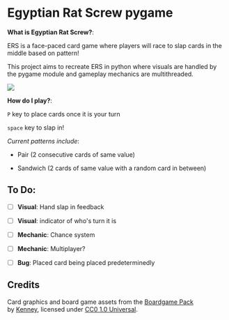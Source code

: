 # Egyptian Rat Screw pygame
**What is Egyptian Rat Screw?**: 

ERS is a face-paced card game where players will race to slap cards in the middle based on pattern!


This project aims to recreate ERS in python where visuals are handled by the pygame module and gameplay mechanics are multithreaded.

![](https://github.com/rodgiee/ERS-Project/blob/pyinstaller/read_images/ERS-demo-modified_v2.gif)

**How do I play?**:


`P` key to place cards once it is your turn


`space` key to slap in!

*Current patterns include*:


- Pair (2 consecutive cards of same value)


- Sandwich (2 cards of same value with a random card in between)


## To Do:
- [ ] **Visual**: Hand slap in feedback


- [ ] **Visual**: indicator of who's turn it is


- [ ] **Mechanic**: Chance system


- [ ] **Mechanic**: Multiplayer?


- [ ] **Bug**: Placed card being placed predeterminedly 


## Credits
Card graphics and board game assets from the [Boardgame Pack](https://kenney.nl/assets/boardgame-pack)  
by [Kenney](https://www.kenney.nl/), licensed under [CC0 1.0 Universal](https://creativecommons.org/publicdomain/zero/1.0/).
